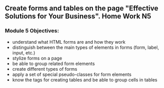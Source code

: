 <h2>Create forms and tables on the page "Effective Solutions for Your Business". Home Work N5</h2>

<h3>Module 5 Objectives:</h3>
<ul>
    <li>understand what HTML forms are and how they work</li>
    <li>distinguish between the main types of elements in forms (form, label, input, etc.)</li>
    <li>stylize forms on a page</li>
    <li>be able to group related form elements</li>
    <li>create different types of forms</li>
    <li>apply a set of special pseudo-classes for form elements</li>
    <li>know the tags for creating tables and be able to group cells in tables</li>
</ul>
